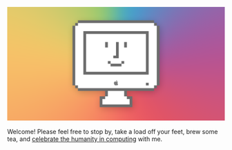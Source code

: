 [![Website Banner Image, featuring a smiling, pixel art iMac in front of a multicolor background](images/logo/logo-banner-600x314@2x.png)](https://barrowclift.me)

Welcome! Please feel free to stop by, take a load off your feet, brew some tea, and [celebrate the humanity in computing](https://barrowclift.me) with me.